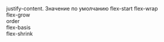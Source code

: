 justify-content. Значение по умолчанию flex-start
flex-wrap  
flex-grow  
order  
flex-basis  
flex-shrink